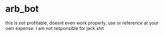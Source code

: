 # arb_bot

this is not profitable, doesnt even work properly, use or reference at your own expense. I am not responsible for jack shit
